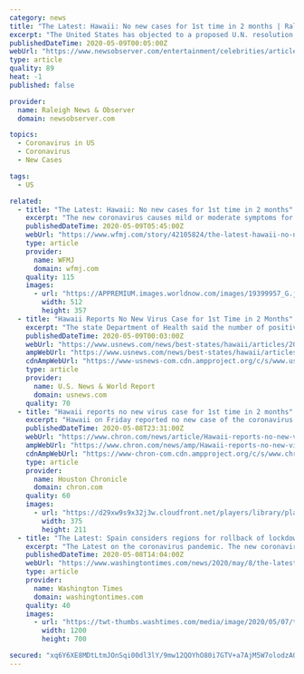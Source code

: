 ```yaml
---
category: news
title: "The Latest: Hawaii: No new cases for 1st time in 2 months | Raleigh News & Observer"
excerpt: "The United States has objected to a proposed U.N. resolution on the coronavirus pandemic after diplomats said it had agreed to compromise language with China that didn’t directly mention the World Health Organization."
publishedDateTime: 2020-05-09T00:05:00Z
webUrl: "https://www.newsobserver.com/entertainment/celebrities/article242592651.html"
type: article
quality: 89
heat: -1
published: false

provider:
  name: Raleigh News & Observer
  domain: newsobserver.com

topics:
  - Coronavirus in US
  - Coronavirus
  - New Cases

tags:
  - US

related:
  - title: "The Latest: Hawaii: No new cases for 1st time in 2 months"
    excerpt: "The new coronavirus causes mild or moderate symptoms for most people. For some, especially older adults and people with existing health problems, it can cause more severe illness or death. - Louisiana to hire at least 250 contact tracers."
    publishedDateTime: 2020-05-09T05:45:00Z
    webUrl: "https://www.wfmj.com/story/42105824/the-latest-hawaii-no-new-cases-for-1st-time-in-2-months"
    type: article
    provider:
      name: WFMJ
      domain: wfmj.com
    quality: 115
    images:
      - url: "https://APPREMIUM.images.worldnow.com/images/19399957_G.jpg?lastEditedDate=1588908579000"
        width: 512
        height: 357
  - title: "Hawaii Reports No New Virus Case for 1st Time in 2 Months"
    excerpt: "The state Department of Health said the number of positive cases remained at 629. The last time there was no new case was on March 13, when Hawaii had just two cases total. Hawaii has been under a statewide stay-at-home order since the last week of March to slow the spread of the disease."
    publishedDateTime: 2020-05-09T00:03:00Z
    webUrl: "https://www.usnews.com/news/best-states/hawaii/articles/2020-05-06/hawaii-shopping-malls-among-businesses-allowed-to-reopen"
    ampWebUrl: "https://www.usnews.com/news/best-states/hawaii/articles/2020-05-06/hawaii-shopping-malls-among-businesses-allowed-to-reopen?context=amp"
    cdnAmpWebUrl: "https://www-usnews-com.cdn.ampproject.org/c/s/www.usnews.com/news/best-states/hawaii/articles/2020-05-06/hawaii-shopping-malls-among-businesses-allowed-to-reopen?context=amp"
    type: article
    provider:
      name: U.S. News & World Report
      domain: usnews.com
    quality: 70
  - title: "Hawaii reports no new virus case for 1st time in 2 months"
    excerpt: "Hawaii on Friday reported no new case of the coronavirus for the first time in nearly two months. The state Department of Health said the number of positive cases remained at 629. The last time there was no new case was on March 13,"
    publishedDateTime: 2020-05-08T23:31:00Z
    webUrl: "https://www.chron.com/news/article/Hawaii-reports-no-new-virus-case-for-1st-time-in-15257984.php"
    ampWebUrl: "https://www.chron.com/news/amp/Hawaii-reports-no-new-virus-case-for-1st-time-in-15257984.php"
    cdnAmpWebUrl: "https://www-chron-com.cdn.ampproject.org/c/s/www.chron.com/news/amp/Hawaii-reports-no-new-virus-case-for-1st-time-in-15257984.php"
    type: article
    provider:
      name: Houston Chronicle
      domain: chron.com
    quality: 60
    images:
      - url: "https://d29xw9s9x32j3w.cloudfront.net/players/library/placeholder.png"
        width: 375
        height: 211
  - title: "The Latest: Spain considers regions for rollback of lockdown"
    excerpt: "The Latest on the coronavirus pandemic. The new coronavirus causes mild or moderate symptoms for most people. For some, especially older adults and people with existing health problems, it can cause more severe illness or death."
    publishedDateTime: 2020-05-08T14:04:00Z
    webUrl: "https://www.washingtontimes.com/news/2020/may/8/the-latest-india-starts-bringing-back-stranded-cit/"
    type: article
    provider:
      name: Washington Times
      domain: washingtontimes.com
    quality: 40
    images:
      - url: "https://twt-thumbs.washtimes.com/media/image/2020/05/07/trump_national_day_of_prayer_23117_c0-124-2978-1861_s1200x700.jpg?ae9e86ffbca4269d35289a2d8c5217e0640bf678"
        width: 1200
        height: 700

secured: "xq6Y6XE8MDtLtmJOnSqi00dl3lY/9mw12QOYhO80i7GTV+a7AjM5W7olodzAQDzOHBIkzrGetAyqQL5jM3YLhC06PSJ5VIQ99Z1oi4RR3WPEVT1EIYXpabWwuyh5bZshXj8QrmZ4v3B1XANqGvJZgwLnIJOEFgZ+ckq0Q23Dn9GPO2A16r3/61b1BdastNf+A7amGGsLa9tvO4sWvcOY/hCCYhkelHo87ouHAKXKHddvZe+2nAX1Ry2vfVc4DVrCiFcIt07lEFv3WriT4L6vfpC0FNsZgGQ0sXq2EvT9fQ9mcks3XL4XNSItyCFaAtXEId3173/jTzLxScsr0rT/Z4G3fLUILWlPZtn8W/7brLzugzFNwQkmoDJpomPIQHWKEhODDAWMn6YPopSftTMA4QkdfJrJHssZvCZ5KrNU+Xu5ZXmoI6QScgn2aBKsnfJHxiDIuByYl2u7QSoBxvq1TW68pA/Yf96eSouOZ3WElc8=;WRfTuNqowMAJT28sHhWhlA=="
---
```


